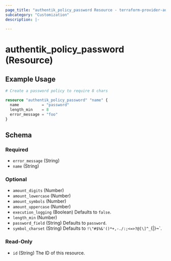 ```yaml
---
page_title: "authentik_policy_password Resource - terraform-provider-authentik"
subcategory: "Customization"
description: |-
  
---
```


# authentik_policy_password (Resource)



## Example Usage

```terraform
# Create a password policy to require 8 chars

resource "authentik_policy_password" "name" {
  name          = "password"
  length_min    = 8
  error_message = "foo"
}
```

<!-- schema generated by tfplugindocs -->
## Schema

### Required

- `error_message` (String)
- `name` (String)

### Optional

- `amount_digits` (Number)
- `amount_lowercase` (Number)
- `amount_symbols` (Number)
- `amount_uppercase` (Number)
- `execution_logging` (Boolean) Defaults to `false`.
- `length_min` (Number)
- `password_field` (String) Defaults to `password`.
- `symbol_charset` (String) Defaults to `!\"#$%&'()*+,-./:;<=>?@[\]^_`{|}~`.

### Read-Only

- `id` (String) The ID of this resource.


